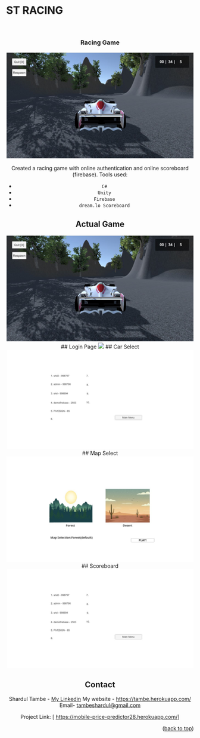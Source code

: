 
# ST RACING


<!-- PROJECT LOGO -->
<br />
<div align="center">
   

</div>
    
  </a><div align="center">
  <h3 align="center">Racing Game</h3>
 <img src="https://github.com/shardul28/carracing2810/blob/master/unknown.png"/>

Created a racing game with online authentication and online scoreboard (firebase).
Tools used:
-  `C#`
-  `Unity`
-  `Firebase`
-  `dream.lo Scoreboard`
## Actual Game
 <img src="https://github.com/shardul28/carracing2810/blob/master/unknown.png"/>
## Login Page
  <img src="https://github.com/shardul28/carracing2810/blob/master/image-030jpg" />
## Car Select
 <img src="https://github.com/shardul28/carracing2810/blob/master/asdasdsa%20-%20Copy.png" />
## Map Select
 <img src="https://github.com/shardul28/carracing2810/blob/master/image-031.jpg" />
## Scoreboard
 <img src="https://github.com/shardul28/carracing2810/blob/master/asdasdsa%20-%20Copy.png" />

<!-- CONTACT -->
## Contact

  Shardul Tambe - <a href="https://www.linkedin.com/in/shardul-tambe-300ab4223/">My Linkedin</a> 
  My website - <a href="https://tambe.herokuapp.com/">https://tambe.herokuapp.com/</a>
  Email- tambeshardul@gmail.com
  

  Project Link: [ <a href="https://mobile-price-predictor28.herokuapp.com/">https://mobile-price-predictor28.herokuapp.com/</a>]

<p align="right">(<a href="#top">back to top</a>)</p>

